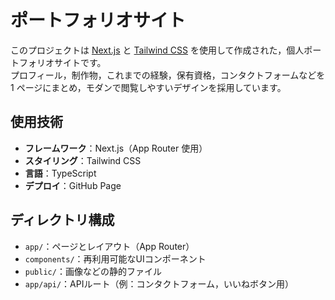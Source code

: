 # ポートフォリオサイト

このプロジェクトは [Next.js](https://nextjs.org) と [Tailwind CSS](https://tailwindcss.com) を使用して作成された，個人ポートフォリオサイトです。  
プロフィール，制作物，これまでの経験，保有資格，コンタクトフォームなどを 1 ページにまとめ，モダンで閲覧しやすいデザインを採用しています。

## 使用技術

- **フレームワーク**：Next.js（App Router 使用）
- **スタイリング**：Tailwind CSS
- **言語**：TypeScript
- **デプロイ**：GitHub Page

## ディレクトリ構成

- `app/`：ページとレイアウト（App Router）
- `components/`：再利用可能なUIコンポーネント
- `public/`：画像などの静的ファイル
- `app/api/`：APIルート（例：コンタクトフォーム，いいねボタン用）

